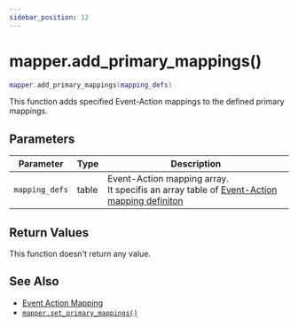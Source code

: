 ```yaml
---
sidebar_position: 12
---
```


# mapper.add_primary_mappings()
```lua
mapper.add_primary_mappings(mapping_defs)
```
This function adds specified Event-Action mappings to the defined primary mappings.


## Parameters
|Parameter|Type|Description|
|-|-|-|
|`mapping_defs`|table|Event-Action mapping array.<br/>It specifis an array table of [Event-Action mapping definiton](/libs/mapper/mapper_set_primary_mappings#event-action-mapping-definition)


## Return Values
This function doesn't return any value.

## See Also
- [Event Action Mapping](/guide/event-action-mapping)
- [`mapper.set_primary_mappings()`](/libs/mapper/mapper_set_primary_mappings)
